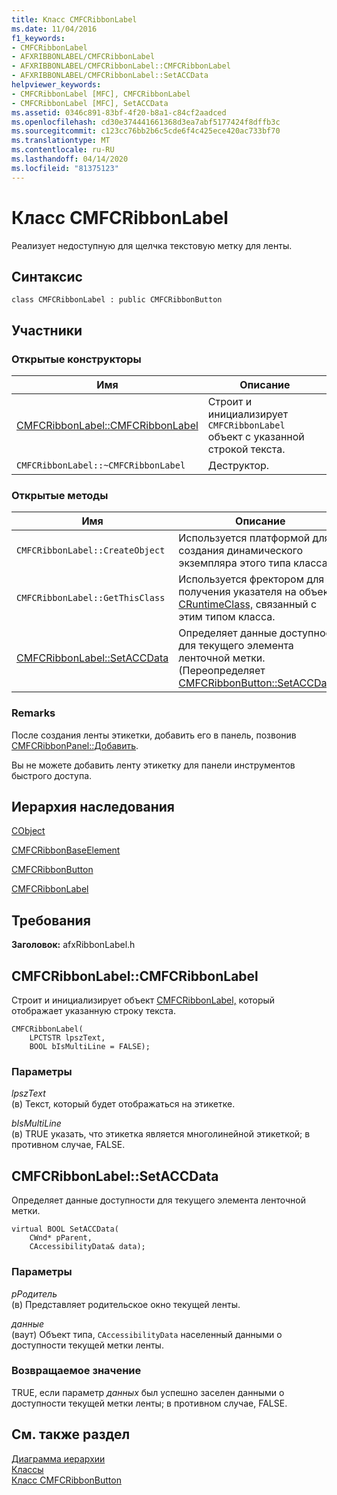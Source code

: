 ```yaml
---
title: Класс CMFCRibbonLabel
ms.date: 11/04/2016
f1_keywords:
- CMFCRibbonLabel
- AFXRIBBONLABEL/CMFCRibbonLabel
- AFXRIBBONLABEL/CMFCRibbonLabel::CMFCRibbonLabel
- AFXRIBBONLABEL/CMFCRibbonLabel::SetACCData
helpviewer_keywords:
- CMFCRibbonLabel [MFC], CMFCRibbonLabel
- CMFCRibbonLabel [MFC], SetACCData
ms.assetid: 0346c891-83bf-4f20-b8a1-c84cf2aadced
ms.openlocfilehash: cd30e374441661368d3ea7abf5177424f8dffb3c
ms.sourcegitcommit: c123cc76bb2b6c5cde6f4c425ece420ac733bf70
ms.translationtype: MT
ms.contentlocale: ru-RU
ms.lasthandoff: 04/14/2020
ms.locfileid: "81375123"
---
```

# <a name="cmfcribbonlabel-class"></a>Класс CMFCRibbonLabel

Реализует недоступную для щелчка текстовую метку для ленты.

## <a name="syntax"></a>Синтаксис

```
class CMFCRibbonLabel : public CMFCRibbonButton
```

## <a name="members"></a>Участники

### <a name="public-constructors"></a>Открытые конструкторы

|Имя|Описание|
|----------|-----------------|
|[CMFCRibbonLabel::CMFCRibbonLabel](#cmfcribbonlabel)|Строит и инициализирует `CMFCRibbonLabel` объект с указанной строкой текста.|
|`CMFCRibbonLabel::~CMFCRibbonLabel`|Деструктор.|

### <a name="public-methods"></a>Открытые методы

|Имя|Описание|
|----------|-----------------|
|`CMFCRibbonLabel::CreateObject`|Используется платформой для создания динамического экземпляра этого типа класса.|
|`CMFCRibbonLabel::GetThisClass`|Используется фректором для получения указателя на объект [CRuntimeClass,](../../mfc/reference/cruntimeclass-structure.md) связанный с этим типом класса.|
|[CMFCRibbonLabel::SetACCData](#setaccdata)|Определяет данные доступности для текущего элемента ленточной метки. (Переопределяет [CMFCRibbonButton::SetACCData](../../mfc/reference/cmfcribbonbutton-class.md#setaccdata).)|

### <a name="remarks"></a>Remarks

После создания ленты этикетки, добавить его в панель, позвонив [CMFCRibbonPanel::Добавить](../../mfc/reference/cmfcribbonpanel-class.md#add).

Вы не можете добавить ленту этикетку для панели инструментов быстрого доступа.

## <a name="inheritance-hierarchy"></a>Иерархия наследования

[CObject](../../mfc/reference/cobject-class.md)

[CMFCRibbonBaseElement](../../mfc/reference/cmfcribbonbaseelement-class.md)

[CMFCRibbonButton](../../mfc/reference/cmfcribbonbutton-class.md)

[CMFCRibbonLabel](../../mfc/reference/cmfcribbonlabel-class.md)

## <a name="requirements"></a>Требования

**Заголовок:** afxRibbonLabel.h

## <a name="cmfcribbonlabelcmfcribbonlabel"></a><a name="cmfcribbonlabel"></a>CMFCRibbonLabel::CMFCRibbonLabel

Строит и инициализирует объект [CMFCRibbonLabel,](../../mfc/reference/cmfcribbonlabel-class.md) который отображает указанную строку текста.

```
CMFCRibbonLabel(
    LPCTSTR lpszText,
    BOOL bIsMultiLine = FALSE);
```

### <a name="parameters"></a>Параметры

*lpszText*<br/>
(в) Текст, который будет отображаться на этикетке.

*bIsMultiLine*<br/>
(в) TRUE указать, что этикетка является многолинейной этикеткой; в противном случае, FALSE.

## <a name="cmfcribbonlabelsetaccdata"></a><a name="setaccdata"></a>CMFCRibbonLabel::SetACCData

Определяет данные доступности для текущего элемента ленточной метки.

```
virtual BOOL SetACCData(
    CWnd* pParent,
    CAccessibilityData& data);
```

### <a name="parameters"></a>Параметры

*pРодитель*<br/>
(в) Представляет родительское окно текущей ленты.

*данные*<br/>
(ваут) Объект типа, `CAccessibilityData` населенный данными о доступности текущей метки ленты.

### <a name="return-value"></a>Возвращаемое значение

TRUE, если параметр *данных* был успешно заселен данными о доступности текущей метки ленты; в противном случае, FALSE.

## <a name="see-also"></a>См. также раздел

[Диаграмма иерархии](../../mfc/hierarchy-chart.md)<br/>
[Классы](../../mfc/reference/mfc-classes.md)<br/>
[Класс CMFCRibbonButton](../../mfc/reference/cmfcribbonbutton-class.md)
